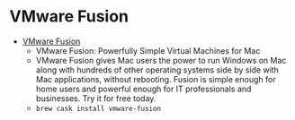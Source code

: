 # VMware Fusion
- [VMware Fusion](https://www.vmware.com/products/fusion.html)
  -  VMware Fusion: Powerfully Simple Virtual Machines for Mac
  - VMware Fusion gives Mac users the power to run Windows on Mac along with hundreds of other operating systems side by side with Mac applications, without rebooting. Fusion is simple enough for home users and powerful enough for IT professionals and businesses. Try it for free today.
  - `brew cask install vmware-fusion`

